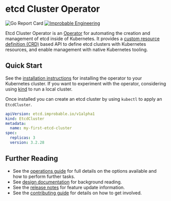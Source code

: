# etcd Cluster Operator

![Go Report Card](https://goreportcard.com/badge/github.com/improbable-eng/etcd-cluster-operator)
[![Improbable Engineering](https://circleci.com/gh/improbable-eng/etcd-cluster-operator.svg?style=shield)](https://app.circleci.com/github/improbable-eng/etcd-cluster-operator/pipelines)

Etcd Cluster Operator is an [Operator](https://kubernetes.io/docs/concepts/extend-kubernetes/operator) for automating
the creation and management of etcd inside of Kubernetes. It provides a
[custom resource definition (CRD)](https://kubernetes.io/docs/concepts/extend-kubernetes/api-extension/custom-resources)
based API to define etcd clusters with Kubernetes resources, and enable management with native Kubernetes tooling.

## Quick Start

See the [installation instructions](docs/installing.md) for installing the operator to your Kubernetes cluster. If you
want to experiment with the operator, considering using [kind](https://github.com/kubernetes-sigs/kind) to run a local
cluster.

Once installed you can create an etcd cluster by using `kubectl` to apply an `EtcdCluster`.

```yaml
apiVersion: etcd.improbable.io/v1alpha1
kind: EtcdCluster
metadata:
  name: my-first-etcd-cluster
spec:
  replicas: 3
  version: 3.2.28
```

## Further Reading

* See the [operations guide](docs/operations.md) for full details on the options available and how to perform further
  tasks.
* See [design documentation](docs/design) for background reading.
* See the [release notes](docs/release-notes) for feature update information.
* See the [contributing guide](docs/contributing.md) for details on how to get involved.

